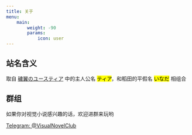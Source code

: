 ```yaml
---
title: 关于
menu:
    main: 
        weight: -90
        params:
            icon: user
---
```


## 站名含义

取自 [穢翼のユースティア](https://zh.wikipedia.org/zh-hans/%E7%A9%A2%E7%BF%BC%E7%9A%84%E5%B0%A4%E6%96%AF%E8%92%82%E5%A9%AD) 中的主人公名 <mark>ティア</mark>，和稻田的平假名 <mark>いなだ</mark> 相组合

## 群组

如果你对视觉小说感兴趣的话，欢迎进群来玩哟

[Telegram: @VisualNovelClub](https://t.me/VisualNovelClub)


